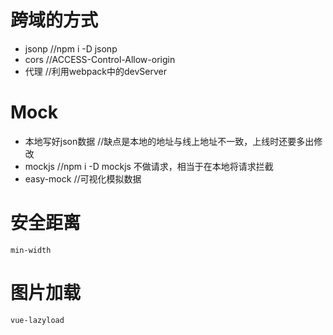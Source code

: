 #   跨域的方式
-   jsonp       //npm i -D jsonp
-   cors        //ACCESS-Control-Allow-origin
-   代理        //利用webpack中的devServer

#   Mock
-   本地写好json数据     //缺点是本地的地址与线上地址不一致，上线时还要多出修改
-   mockjs              //npm i -D mockjs  不做请求，相当于在本地将请求拦截
-   easy-mock           //可视化模拟数据

#   安全距离
    min-width

#   图片加载
    vue-lazyload